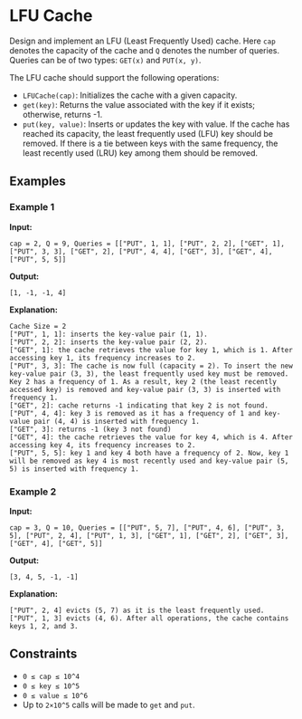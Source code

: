 # LFU Cache

Design and implement an LFU (Least Frequently Used) cache. Here `cap` denotes the capacity of the cache and `Q` denotes the number of queries. Queries can be of two types: `GET(x)` and `PUT(x, y)`.

The LFU cache should support the following operations:

- `LFUCache(cap)`: Initializes the cache with a given capacity.
- `get(key)`: Returns the value associated with the key if it exists; otherwise, returns -1.
- `put(key, value)`: Inserts or updates the key with value. If the cache has reached its capacity, the least frequently used (LFU) key should be removed. If there is a tie between keys with the same frequency, the least recently used (LRU) key among them should be removed.

## Examples

### Example 1

**Input:** 
```
cap = 2, Q = 9, Queries = [["PUT", 1, 1], ["PUT", 2, 2], ["GET", 1], ["PUT", 3, 3], ["GET", 2], ["PUT", 4, 4], ["GET", 3], ["GET", 4], ["PUT", 5, 5]]
```

**Output:** 
```
[1, -1, -1, 4]
```

**Explanation:** 
```
Cache Size = 2
["PUT", 1, 1]: inserts the key-value pair (1, 1).
["PUT", 2, 2]: inserts the key-value pair (2, 2).
["GET", 1]: the cache retrieves the value for key 1, which is 1. After accessing key 1, its frequency increases to 2.
["PUT", 3, 3]: The cache is now full (capacity = 2). To insert the new key-value pair (3, 3), the least frequently used key must be removed. Key 2 has a frequency of 1. As a result, key 2 (the least recently accessed key) is removed and key-value pair (3, 3) is inserted with frequency 1.
["GET", 2]: cache returns -1 indicating that key 2 is not found.
["PUT", 4, 4]: key 3 is removed as it has a frequency of 1 and key-value pair (4, 4) is inserted with frequency 1.
["GET", 3]: returns -1 (key 3 not found)
["GET", 4]: the cache retrieves the value for key 4, which is 4. After accessing key 4, its frequency increases to 2.
["PUT", 5, 5]: key 1 and key 4 both have a frequency of 2. Now, key 1 will be removed as key 4 is most recently used and key-value pair (5, 5) is inserted with frequency 1.
```

### Example 2

**Input:** 
```
cap = 3, Q = 10, Queries = [["PUT", 5, 7], ["PUT", 4, 6], ["PUT", 3, 5], ["PUT", 2, 4], ["PUT", 1, 3], ["GET", 1], ["GET", 2], ["GET", 3], ["GET", 4], ["GET", 5]]
```

**Output:** 
```
[3, 4, 5, -1, -1]
```

**Explanation:** 
```
["PUT", 2, 4] evicts (5, 7) as it is the least frequently used.
["PUT", 1, 3] evicts (4, 6). After all operations, the cache contains keys 1, 2, and 3.
```

## Constraints

- `0 ≤ cap ≤ 10^4`
- `0 ≤ key ≤ 10^5`
- `0 ≤ value ≤ 10^6`
- Up to `2×10^5` calls will be made to `get` and `put`.
